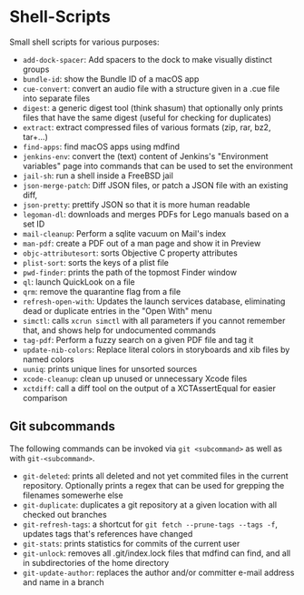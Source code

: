 # Shell-Scripts
Small shell scripts for various purposes:

* `add-dock-spacer`: Add spacers to the dock to make visually distinct groups
* `bundle-id`: show the Bundle ID of a macOS app
* `cue-convert`: convert an audio file with a structure given in a .cue file into separate files
* `digest`: a generic digest tool (think shasum) that optionally only prints files that have the same digest (useful for checking for duplicates)
* `extract`: extract compressed files of various formats (zip, rar, bz2, tar+...)
* `find-apps`: find macOS apps using mdfind
* `jenkins-env`: convert the (text) content of Jenkins's "Environment variables" page into commands that can be used to set the environment
* `jail-sh`: run a shell inside a FreeBSD jail
* `json-merge-patch`: Diff JSON files, or patch a JSON file with an existing diff,
* `json-pretty`: prettify JSON so that it is more human readable
* `legoman-dl`: downloads and merges PDFs for Lego manuals based on a set ID
* `mail-cleanup`: Perform a sqlite vacuum on Mail's index
* `man-pdf`: create a PDF out of a man page and show it in Preview
* `objc-attributesort`: sorts Objective C property attributes
* `plist-sort`: sorts the keys of a plist file
* `pwd-finder`: prints the path of the topmost Finder window
* `ql`: launch QuickLook on a file
* `qrm`: remove the quarantine flag from a file
* `refresh-open-with`: Updates the launch services database, eliminating dead or duplicate entries in the "Open With" menu
* `simctl`: calls `xcrun simctl` with all parameters if you cannot remember that, and shows help for undocumented commands
* `tag-pdf`: Perform a fuzzy search on a given PDF file and tag it
* `update-nib-colors`: Replace literal colors in storyboards and xib files by named colors
* `uuniq`: prints unique lines for unsorted sources
* `xcode-cleanup`: clean up unused or unnecessary Xcode files
* `xctdiff`: call a diff tool on the output of a XCTAssertEqual for easier comparison

## Git subcommands

The following commands can be invoked via `git <subcommand>` as well as with `git-<subcommand>`.

* `git-deleted`: prints all deleted and not yet commited files in the current repository. Optionally prints a regex that can be used for grepping the filenames somewerhe else
* `git-duplicate`: duplicates a git repository at a given location with all checked out branches
* `git-refresh-tags`: a shortcut for `git fetch --prune-tags --tags -f`, updates tags that's references have changed
* `git-stats`: prints statistics for commits of the current user
* `git-unlock`: removes all .git/index.lock files that mdfind can find, and all in subdirectories of the home directory
* `git-update-author`: replaces the author and/or committer e-mail address and name in a branch
